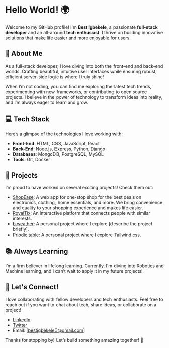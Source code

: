 # Hello World! 🌍

Welcome to my GitHub profile! I'm **Best Igbekele**, a passionate **full-stack developer** and an all-around **tech enthusiast**. I thrive on building innovative solutions that make life easier and more enjoyable for users.

## 🚀 About Me

As a full-stack developer, I love diving into both the front-end and back-end worlds. Crafting beautiful, intuitive user interfaces while ensuring robust, efficient server-side logic is where I truly shine! 

When I’m not coding, you can find me exploring the latest tech trends, experimenting with new frameworks, or contributing to open source projects. I believe in the power of technology to transform ideas into reality, and I’m always eager to learn and grow.

## 💻 Tech Stack

Here’s a glimpse of the technologies I love working with:
- **Front-End**: HTML, CSS, JavaScript, React
- **Back-End**: Node.js, Express, Python, Django
- **Databases**: MongoDB, PostgreSQL, MySQL
- **Tools**: Git, Docker

## 🌟 Projects

I’m proud to have worked on several exciting projects! Check them out:
- [ShopEase](https://best-wale.github.io/Ecommerce_website/): A web app for one-stop shop for the best deals on electronics, clothing, home essentials, and more. We bring convenience and quality to your shopping experience and makes life easier.
- [RoyalTix](https://bestwale.pythonanywhere.com/RoyalTix/): An interactive platform that connects people with similar interests.
- [b.weather](https://bestxigbekele.github.io/WEATHER-APP/): A personal project where I explore [describe the project briefly].
- [Priodic table](https://best-wale.github.io/Peroidic_table/): A personal project where I explore Tailwind css.

## 📚 Always Learning

I’m a firm believer in lifelong learning. Currently, I'm diving into Robotics and Machine learning, and I can’t wait to apply it in my future projects! 

## 🤝 Let's Connect!

I love collaborating with fellow developers and tech enthusiasts. Feel free to reach out if you want to chat about tech, share ideas, or collaborate on a project!

- [LinkedIn](your-linkedin-url)
- [Twitter](https://x.com/BestWale368637)
- Email: [bestigbekele5@gmail.com]

Thanks for stopping by! Let’s build something amazing together! 🚀
